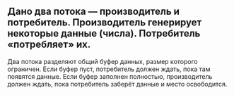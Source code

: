 ## Дано два потока — производитель и потребитель. Производитель генерирует некоторые данные (числа). Потребитель «потребляет» их.  

Два потока разделяют общий буфер данных, размер которого ограничен. Если буфер пуст,
потребитель должен ждать, пока там появятся данные. Если буфер заполнен полностью, 
производитель должен ждать, пока потребитель заберёт данные и место освободится.

